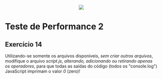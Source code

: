 <p align="center">
    <img src="https://www.infnet.edu.br/infnet/wp-content/themes/infnet.homepage//assets/img/LogoInfnetRodape.png"/>
</p>

# Teste de Performance 2

## Exercício 14

Utilizando-se somente os arquivos disponíveis, _sem criar outros arquivos_, modifique o arquivo *script.js*, _alterando, adicionando ou retirando apenas os operadores_, para que todas as saídas do código (todos os "console.log") JavaScript imprimam o valor _0_ (zero)!
